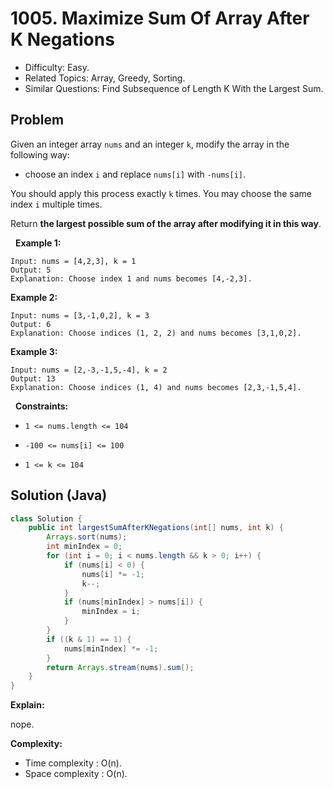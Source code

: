 # 1005. Maximize Sum Of Array After K Negations

- Difficulty: Easy.
- Related Topics: Array, Greedy, Sorting.
- Similar Questions: Find Subsequence of Length K With the Largest Sum.

## Problem

Given an integer array ```nums``` and an integer ```k```, modify the array in the following way:


	
- choose an index ```i``` and replace ```nums[i]``` with ```-nums[i]```.


You should apply this process exactly ```k``` times. You may choose the same index ```i``` multiple times.

Return **the largest possible sum of the array after modifying it in this way**.

 
**Example 1:**

```
Input: nums = [4,2,3], k = 1
Output: 5
Explanation: Choose index 1 and nums becomes [4,-2,3].
```

**Example 2:**

```
Input: nums = [3,-1,0,2], k = 3
Output: 6
Explanation: Choose indices (1, 2, 2) and nums becomes [3,1,0,2].
```

**Example 3:**

```
Input: nums = [2,-3,-1,5,-4], k = 2
Output: 13
Explanation: Choose indices (1, 4) and nums becomes [2,3,-1,5,4].
```

 
**Constraints:**


	
- ```1 <= nums.length <= 104```
	
- ```-100 <= nums[i] <= 100```
	
- ```1 <= k <= 104```



## Solution (Java)

```java
class Solution {
    public int largestSumAfterKNegations(int[] nums, int k) {
        Arrays.sort(nums);
        int minIndex = 0;
        for (int i = 0; i < nums.length && k > 0; i++) {
            if (nums[i] < 0) {
                nums[i] *= -1;
                k--;
            }
            if (nums[minIndex] > nums[i]) {
                minIndex = i;
            }
        }
        if ((k & 1) == 1) {
            nums[minIndex] *= -1;
        }
        return Arrays.stream(nums).sum();
    }
}
```

**Explain:**

nope.

**Complexity:**

* Time complexity : O(n).
* Space complexity : O(n).
